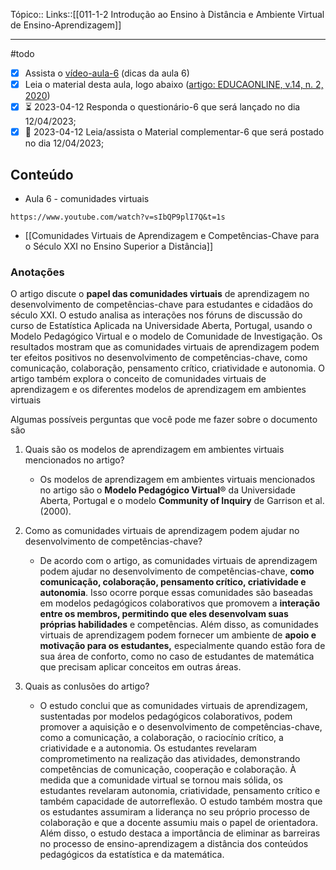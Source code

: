 Tópico::
Links::[[011-1-2 Introdução ao Ensino à Distância e Ambiente Virtual de Ensino-Aprendizagem]]

---
#todo 
- [x] Assista o [vídeo-aula-6](https://ava.uft.edu.br/ead/mod/url/view.php?id=45912 "vídeo-aula-6") (dicas da aula 6)
- [x] Leia o material desta aula, logo abaixo ([artigo: EDUCAONLINE, v.14, n. 2, 2020](https://ava.uft.edu.br/ead/mod/resource/view.php?id=45909 "artigo: EDUCAONLINE, v.14, n. 2, 2020"))
- [x] ⏳ 2023-04-12  Responda o questionário-6 que será lançado no dia 12/04/2023;
- [x] 🛫 2023-04-12 Leia/assista o Material complementar-6 que será postado no dia 12/04/2023;

## Conteúdo

-  Aula 6 - comunidades virtuais
 ```timestamp-url 
 https://www.youtube.com/watch?v=sIbQP9plI7Q&t=1s
 ```

- [[Comunidades Virtuais de Aprendizagem e Competências-Chave  para o Século XXI no Ensino Superior a Distância]]

### Anotações

O artigo discute o **papel das comunidades virtuais** de aprendizagem no desenvolvimento de competências-chave para estudantes e cidadãos do século XXI. O estudo analisa as interações nos fóruns de discussão do curso de Estatística Aplicada na Universidade Aberta, Portugal, usando o Modelo Pedagógico Virtual e o modelo de Comunidade de Investigação. Os resultados mostram que as comunidades virtuais de aprendizagem podem ter efeitos positivos no desenvolvimento de competências-chave, como comunicação, colaboração, pensamento crítico, criatividade e autonomia. O artigo também explora o conceito de comunidades virtuais de aprendizagem e os diferentes modelos de aprendizagem em ambientes virtuais

Algumas possíveis perguntas que você pode me fazer sobre o documento são

1. Quais são os modelos de aprendizagem em ambientes virtuais mencionados no artigo?

	- Os modelos de aprendizagem em ambientes virtuais mencionados no artigo são o **Modelo Pedagógico Virtual**® da Universidade Aberta, Portugal e o modelo **Community of Inquiry** de Garrison et al. (2000).

2. Como as comunidades virtuais de aprendizagem podem ajudar no desenvolvimento de competências-chave?

	- De acordo com o artigo, as comunidades virtuais de aprendizagem podem ajudar no desenvolvimento de competências-chave, **como comunicação, colaboração, pensamento crítico, criatividade e autonomia**. Isso ocorre porque essas comunidades são baseadas em modelos pedagógicos colaborativos que promovem a **interação entre os membros, permitindo que eles desenvolvam suas próprias habilidades** e competências. Além disso, as comunidades virtuais de aprendizagem podem fornecer um ambiente de **apoio e motivação para os estudantes,** especialmente quando estão fora de sua área de conforto, como no caso de estudantes de matemática que precisam aplicar conceitos em outras áreas.
3. Quais as conlusões do artigo?
	- O estudo conclui que as comunidades virtuais de aprendizagem, sustentadas por modelos pedagógicos colaborativos, podem promover a aquisição e o desenvolvimento de competências-chave, como a comunicação, a colaboração, o raciocínio crítico, a criatividade e a autonomia. Os estudantes revelaram comprometimento na realização das atividades, demonstrando competências de comunicação, cooperação e colaboração. À medida que a comunidade virtual se tornou mais sólida, os estudantes revelaram autonomia, criatividade, pensamento crítico e também capacidade de autorreflexão. O estudo também mostra que os estudantes assumiram a liderança no seu próprio processo de colaboração e que a docente assumiu mais o papel de orientadora. Além disso, o estudo destaca a importância de eliminar as barreiras no processo de ensino-aprendizagem a distância dos conteúdos pedagógicos da estatística e da matemática.